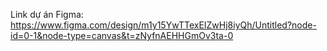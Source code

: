 Link dự án Figma: https://www.figma.com/design/m1y15YwTTexEIZwHj8iyQh/Untitled?node-id=0-1&node-type=canvas&t=zNyfnAEHHGmOv3ta-0
